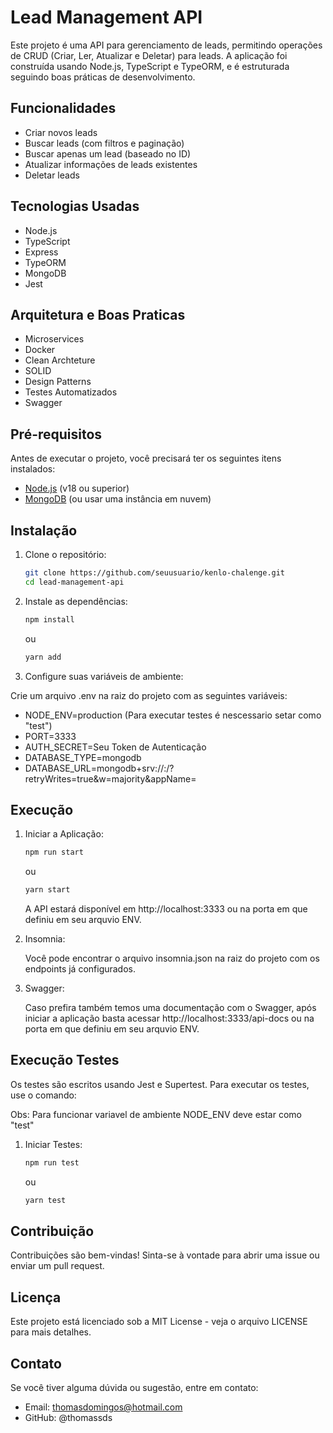 # Lead Management API

Este projeto é uma API para gerenciamento de leads, permitindo operações de CRUD (Criar, Ler, Atualizar e Deletar) para leads. A aplicação foi construída usando Node.js, TypeScript e TypeORM, e é estruturada seguindo boas práticas de desenvolvimento.

## Funcionalidades

-   Criar novos leads
-   Buscar leads (com filtros e paginação)
-   Buscar apenas um lead (baseado no ID)
-   Atualizar informações de leads existentes
-   Deletar leads

## Tecnologias Usadas

-   Node.js
-   TypeScript
-   Express
-   TypeORM
-   MongoDB
-   Jest

## Arquitetura e Boas Praticas

-   Microservices
-   Docker
-   Clean Archteture
-   SOLID
-   Design Patterns
-   Testes Automatizados
-   Swagger

## Pré-requisitos

Antes de executar o projeto, você precisará ter os seguintes itens instalados:

-   [Node.js](https://nodejs.org/) (v18 ou superior)
-   [MongoDB](https://www.mongodb.com/try/download/community) (ou usar uma instância em nuvem)

## Instalação

1.  Clone o repositório:

    ```bash
    git clone https://github.com/seuusuario/kenlo-chalenge.git
    cd lead-management-api
    ```

2.  Instale as dependências:

    ```bash
    npm install
    ```

    ou

    ```bash
    yarn add
    ```

3.  Configure suas variáveis de ambiente:

Crie um arquivo .env na raiz do projeto com as seguintes variáveis:

-   NODE_ENV=production (Para executar testes é nescessario setar como "test")
-   PORT=3333
-   AUTH_SECRET=Seu Token de Autenticação
-   DATABASE_TYPE=mongodb
-   DATABASE_URL=mongodb+srv://<user>:<password>/?retryWrites=true&w=majority&appName=<database>

## Execução

1. Iniciar a Aplicação:

    ```bash
    npm run start
    ```

    ou

    ```bash
    yarn start
    ```

    A API estará disponível em http://localhost:3333 ou na porta em que definiu em seu arquvio ENV.

2. Insomnia:

    Você pode encontrar o arquivo insomnia.json na raiz do projeto com os endpoints já configurados.

3. Swagger:

    Caso prefira também temos uma documentação com o Swagger, após iniciar a aplicação basta acessar http://localhost:3333/api-docs ou na porta em que definiu em seu arquvio ENV.

## Execução Testes

Os testes são escritos usando Jest e Supertest. Para executar os testes, use o comando:

Obs: Para funcionar variavel de ambiente NODE_ENV deve estar como "test"

1. Iniciar Testes:

    ```bash
    npm run test
    ```

    ou

    ```bash
    yarn test
    ```

## Contribuição

Contribuições são bem-vindas! Sinta-se à vontade para abrir uma issue ou enviar um pull request.

## Licença

Este projeto está licenciado sob a MIT License - veja o arquivo LICENSE para mais detalhes.

## Contato

Se você tiver alguma dúvida ou sugestão, entre em contato:

-   Email: thomasdomingos@hotmail.com
-   GitHub: @thomassds
